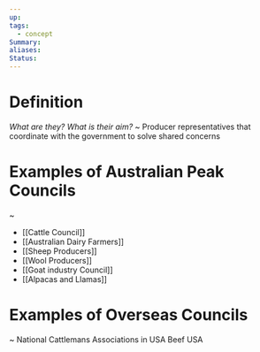 ```yaml
---
up: 
tags:
  - concept
Summary: 
aliases: 
Status:
---
```

# Definition
*What are they? What is their aim?*
~
Producer representatives that coordinate with the government to solve shared concerns
<!--SR:!2025-03-13,3,268-->

# Examples of Australian Peak Councils
~
- [[Cattle Council]]
- [[Australian Dairy Farmers]]
- [[Sheep Producers]]
- [[Wool Producers]]
- [[Goat industry Council]]
- [[Alpacas and Llamas]]
<!--SR:!2025-03-12,2,248-->

# Examples of Overseas Councils
~
National Cattlemans Associations in USA
Beef USA
<!--SR:!2025-03-11,1,230-->